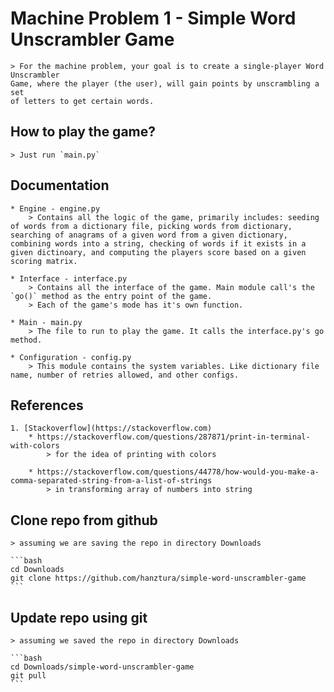 # Machine Problem 1 - Simple Word Unscrambler Game

    > For the machine problem, your goal is to create a single-player Word Unscrambler
    Game, where the player (the user), will gain points by unscrambling a set
    of letters to get certain words.

## How to play the game?

    > Just run `main.py`

## Documentation

    * Engine - engine.py
        > Contains all the logic of the game, primarily includes: seeding of words from a dictionary file, picking words from dictionary, searching of anagrams of a given word from a given dictionary, combining words into a string, checking of words if it exists in a given dictinoary, and computing the players score based on a given scoring matrix.

    * Interface - interface.py
        > Contains all the interface of the game. Main module call's the `go()` method as the entry point of the game.
        > Each of the game's mode has it's own function.

    * Main - main.py
        > The file to run to play the game. It calls the interface.py's go method.

    * Configuration - config.py
        > This module contains the system variables. Like dictionary file name, number of retries allowed, and other configs.

## References
    
    1. [Stackoverflow](https://stackoverflow.com)
        * https://stackoverflow.com/questions/287871/print-in-terminal-with-colors
            > for the idea of printing with colors

        * https://stackoverflow.com/questions/44778/how-would-you-make-a-comma-separated-string-from-a-list-of-strings
            > in transforming array of numbers into string

## Clone repo from github

    > assuming we are saving the repo in directory Downloads

    ```bash
    cd Downloads
    git clone https://github.com/hanztura/simple-word-unscrambler-game
    ```

## Update repo using git

    > assuming we saved the repo in directory Downloads

    ```bash
    cd Downloads/simple-word-unscrambler-game
    git pull
    ```
